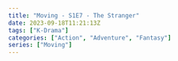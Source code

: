 ```yaml
---
title: "Moving - S1E7 - The Stranger"
date: 2023-09-18T11:21:13Z
tags: ["K-Drama"]
categories: ["Action", "Adventure", "Fantasy"]
series: ["Moving"]
---
```



<mux-player stream-type="on-demand"
  src="https://kp3d-my.sharepoint.com/personal/ryoo_kp3d_onmicrosoft_com/_layouts/15/download.aspx?share=EcdhMEwXVqxJhKtVxd8Vnl4BXOyw52RjuoXP8qH9QyeTNw" metadata-video-title="Moving - S1E7 - The Stranger" prefer-playback="mse" controls>
  </mux-player>
  
  
  <script src="https://cdn.jsdelivr.net/npm/@mux/mux-player"></script>
  
 <script id="JbdAphdGiZu7Ee5Q3jrRBxSW4pu01XKWcPxCYORazZsg" type="application/ld+json">
 {
  "@context": "https://schema.org/",
  "@type": "VideoObject",
  "name": "Moving - S1E7 - The Stranger",
  "contentUrl": "https://stream.mux.com/JbdAphdGiZu7Ee5Q3jrRBxSW4pu01XKWcPxCYORazZsg.m3u8",
  "thumbnailUrl": "https://www.themoviedb.org/t/p/original/vDJE7JPnPc6fJBMBXdSltYM6yL6.jpg?width=314&fit_mode=preserve&time=25",
  "uploadDate": "2023-09-18T11:21:13Z",
}

</script>
